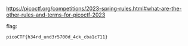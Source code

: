 https://picoctf.org/competitions/2023-spring-rules.html#what-are-the-other-rules-and-terms-for-picoctf-2023

flag:
```
picoCTF{h34rd_und3r5700d_4ck_cba1c711}
```
